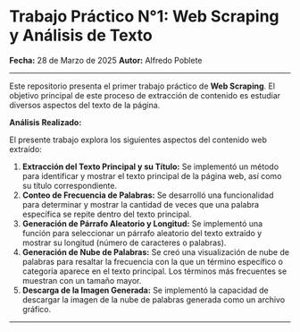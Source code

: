 # Trabajo Práctico N°1: Web Scraping y Análisis de Texto

**Fecha:** 28 de Marzo de 2025
**Autor:** Alfredo Poblete

---

Este repositorio presenta el primer trabajo práctico de **Web Scraping**. El objetivo principal de este proceso de extracción de contenido es estudiar diversos aspectos del texto de la página.

**Análisis Realizado:**

El presente trabajo explora los siguientes aspectos del contenido web extraído:

1.  **Extracción del Texto Principal y su Título:** Se implementó un método para identificar y mostrar el texto principal de la página web, así como su título correspondiente.
2.  **Conteo de Frecuencia de Palabras:** Se desarrolló una funcionalidad para determinar y mostrar la cantidad de veces que una palabra específica se repite dentro del texto principal.
3.  **Generación de Párrafo Aleatorio y Longitud:** Se implementó una función para seleccionar un párrafo aleatorio del texto extraído y mostrar su longitud (número de caracteres o palabras).
4.  **Generación de Nube de Palabras:** Se creó una visualización de nube de palabras para resaltar la frecuencia con la que un término específico o categoría aparece en el texto principal. Los términos más frecuentes se muestran con un tamaño mayor.
5.  **Descarga de la Imagen Generada:** Se implementó la capacidad de descargar la imagen de la nube de palabras generada como un archivo gráfico.

---
